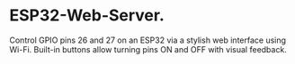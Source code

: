 # ESP32-Web-Server.
Control GPIO pins 26 and 27 on an ESP32 via a stylish web interface using Wi-Fi. Built-in buttons allow turning pins ON and OFF with visual feedback.
